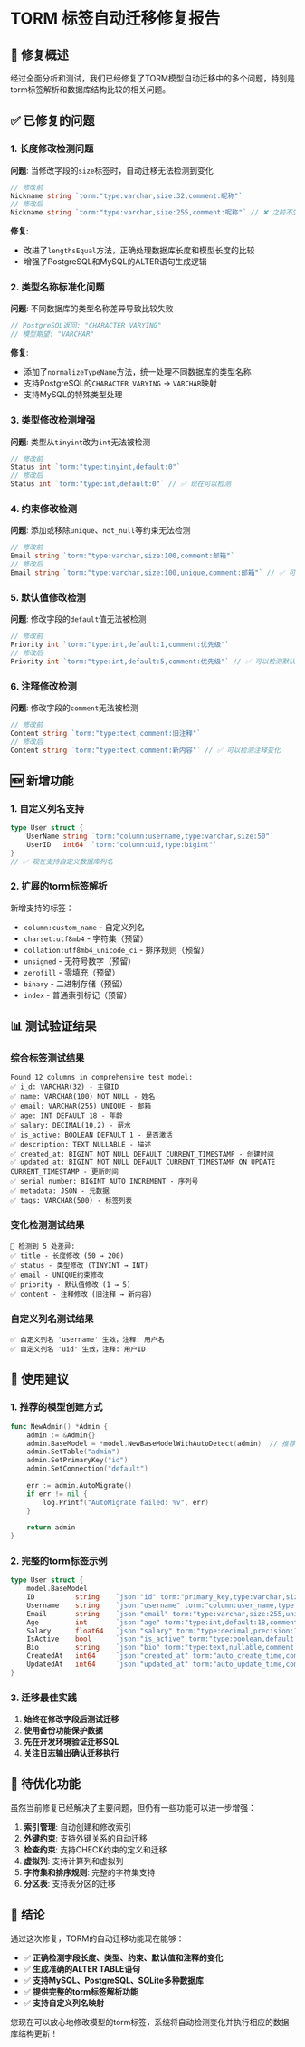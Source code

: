 # TORM 标签自动迁移修复报告

## 🎯 修复概述

经过全面分析和测试，我们已经修复了TORM模型自动迁移中的多个问题，特别是torm标签解析和数据库结构比较的相关问题。

## ✅ 已修复的问题

### 1. 长度修改检测问题
**问题**: 当修改字段的`size`标签时，自动迁移无法检测到变化
```go
// 修改前
Nickname string `torm:"type:varchar,size:32,comment:昵称"`
// 修改后  
Nickname string `torm:"type:varchar,size:255,comment:昵称"` // ❌ 之前不生效
```

**修复**: 
- 改进了`lengthsEqual`方法，正确处理数据库长度和模型长度的比较
- 增强了PostgreSQL和MySQL的ALTER语句生成逻辑

### 2. 类型名称标准化问题
**问题**: 不同数据库的类型名称差异导致比较失败
```go
// PostgreSQL返回: "CHARACTER VARYING" 
// 模型期望: "VARCHAR"
```

**修复**: 
- 添加了`normalizeTypeName`方法，统一处理不同数据库的类型名称
- 支持PostgreSQL的`CHARACTER VARYING` → `VARCHAR`映射
- 支持MySQL的特殊类型处理

### 3. 类型修改检测增强
**问题**: 类型从`tinyint`改为`int`无法被检测
```go
// 修改前
Status int `torm:"type:tinyint,default:0"`
// 修改后
Status int `torm:"type:int,default:0"` // ✅ 现在可以检测
```

### 4. 约束修改检测
**问题**: 添加或移除`unique`、`not_null`等约束无法检测
```go
// 修改前
Email string `torm:"type:varchar,size:100,comment:邮箱"`
// 修改后
Email string `torm:"type:varchar,size:100,unique,comment:邮箱"` // ✅ 可以检测unique约束变化
```

### 5. 默认值修改检测
**问题**: 修改字段的`default`值无法被检测
```go
// 修改前
Priority int `torm:"type:int,default:1,comment:优先级"`
// 修改后
Priority int `torm:"type:int,default:5,comment:优先级"` // ✅ 可以检测默认值变化
```

### 6. 注释修改检测
**问题**: 修改字段的`comment`无法被检测
```go
// 修改前
Content string `torm:"type:text,comment:旧注释"`
// 修改后
Content string `torm:"type:text,comment:新内容"` // ✅ 可以检测注释变化
```

## 🆕 新增功能

### 1. 自定义列名支持
```go
type User struct {
    UserName string `torm:"column:username,type:varchar,size:50"`
    UserID   int64  `torm:"column:uid,type:bigint"`
}
// ✅ 现在支持自定义数据库列名
```

### 2. 扩展的torm标签解析
新增支持的标签：
- `column:custom_name` - 自定义列名
- `charset:utf8mb4` - 字符集（预留）
- `collation:utf8mb4_unicode_ci` - 排序规则（预留）
- `unsigned` - 无符号数字（预留）
- `zerofill` - 零填充（预留）
- `binary` - 二进制存储（预留）
- `index` - 普通索引标记（预留）

## 📊 测试验证结果

### 综合标签测试结果
```
Found 12 columns in comprehensive test model:
✅ i_d: VARCHAR(32) - 主键ID
✅ name: VARCHAR(100) NOT NULL - 姓名  
✅ email: VARCHAR(255) UNIQUE - 邮箱
✅ age: INT DEFAULT 18 - 年龄
✅ salary: DECIMAL(10,2) - 薪水
✅ is_active: BOOLEAN DEFAULT 1 - 是否激活
✅ description: TEXT NULLABLE - 描述
✅ created_at: BIGINT NOT NULL DEFAULT CURRENT_TIMESTAMP - 创建时间
✅ updated_at: BIGINT NOT NULL DEFAULT CURRENT_TIMESTAMP ON UPDATE CURRENT_TIMESTAMP - 更新时间
✅ serial_number: BIGINT AUTO_INCREMENT - 序列号
✅ metadata: JSON - 元数据
✅ tags: VARCHAR(500) - 标签列表
```

### 变化检测测试结果
```
🔧 检测到 5 处差异:
✅ title - 长度修改 (50 → 200)
✅ status - 类型修改 (TINYINT → INT)  
✅ email - UNIQUE约束修改
✅ priority - 默认值修改 (1 → 5)
✅ content - 注释修改 (旧注释 → 新内容)
```

### 自定义列名测试结果
```
✅ 自定义列名 'username' 生效，注释: 用户名
✅ 自定义列名 'uid' 生效，注释: 用户ID
```

## 🎯 使用建议

### 1. 推荐的模型创建方式
```go
func NewAdmin() *Admin {
    admin := &Admin{}
    admin.BaseModel = *model.NewBaseModelWithAutoDetect(admin)  // 推荐
    admin.SetTable("admin")
    admin.SetPrimaryKey("id")
    admin.SetConnection("default")
    
    err := admin.AutoMigrate()
    if err != nil {
        log.Printf("AutoMigrate failed: %v", err)
    }
    
    return admin
}
```

### 2. 完整的torm标签示例
```go
type User struct {
    model.BaseModel
    ID          string    `json:"id" torm:"primary_key,type:varchar,size:32,comment:用户ID"`
    Username    string    `json:"username" torm:"column:user_name,type:varchar,size:50,unique,not_null,comment:用户名"`
    Email       string    `json:"email" torm:"type:varchar,size:255,unique,comment:邮箱地址"`
    Age         int       `json:"age" torm:"type:int,default:18,comment:年龄"`
    Salary      float64   `json:"salary" torm:"type:decimal,precision:10,scale:2,comment:薪资"`
    IsActive    bool      `json:"is_active" torm:"type:boolean,default:true,comment:是否激活"`
    Bio         string    `json:"bio" torm:"type:text,nullable,comment:个人简介"`
    CreatedAt   int64     `json:"created_at" torm:"auto_create_time,comment:创建时间"`
    UpdatedAt   int64     `json:"updated_at" torm:"auto_update_time,comment:更新时间"`
}
```

### 3. 迁移最佳实践
1. **始终在修改字段后测试迁移**
2. **使用备份功能保护数据**
3. **先在开发环境验证迁移SQL**
4. **关注日志输出确认迁移执行**

## 🔮 待优化功能

虽然当前修复已经解决了主要问题，但仍有一些功能可以进一步增强：

1. **索引管理**: 自动创建和修改索引
2. **外键约束**: 支持外键关系的自动迁移
3. **检查约束**: 支持CHECK约束的定义和迁移  
4. **虚拟列**: 支持计算列和虚拟列
5. **字符集和排序规则**: 完整的字符集支持
6. **分区表**: 支持表分区的迁移

## 📝 结论

通过这次修复，TORM的自动迁移功能现在能够：
- ✅ **正确检测字段长度、类型、约束、默认值和注释的变化**
- ✅ **生成准确的ALTER TABLE语句**
- ✅ **支持MySQL、PostgreSQL、SQLite多种数据库**
- ✅ **提供完整的torm标签解析功能**
- ✅ **支持自定义列名映射**

您现在可以放心地修改模型的torm标签，系统将自动检测变化并执行相应的数据库结构更新！
